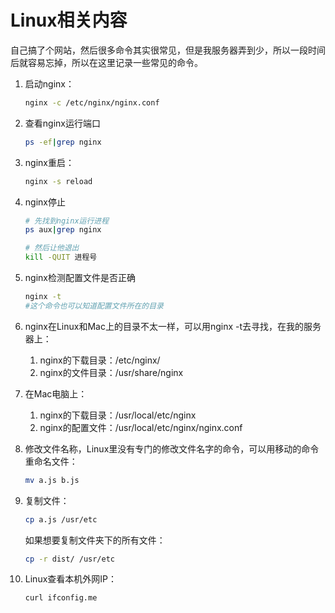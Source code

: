 # Linux相关内容

自己搞了个网站，然后很多命令其实很常见，但是我服务器弄到少，所以一段时间后就容易忘掉，所以在这里记录一些常见的命令。

1. 启动nginx：

    ```bash
    nginx -c /etc/nginx/nginx.conf
    ```

2. 查看nginx运行端口

    ```bash
    ps -ef|grep nginx
    ```

3. nginx重启：

    ```bash
    nginx -s reload
    ```

4. nginx停止

    ```bash
    # 先找到nginx运行进程
    ps aux|grep nginx

    # 然后让他退出
    kill -QUIT 进程号
    ```

5. nginx检测配置文件是否正确
  
    ```bash
    nginx -t
    #这个命令也可以知道配置文件所在的目录
    ```

6. nginx在Linux和Mac上的目录不太一样，可以用nginx -t去寻找，在我的服务器上：
   1. nginx的下载目录：/etc/nginx/
   2. nginx的文件目录：/usr/share/nginx

7. 在Mac电脑上：
   1. nginx的下载目录：/usr/local/etc/nginx
   2. nginx的配置文件：/usr/local/etc/nginx/nginx.conf

8. 修改文件名称，Linux里没有专门的修改文件名字的命令，可以用移动的命令重命名文件：

    ```bash
    mv a.js b.js
    ```

9. 复制文件：

    ```bash
    cp a.js /usr/etc
    ```

    如果想要复制文件夹下的所有文件：

    ```bash
    cp -r dist/ /usr/etc
    ```

10. Linux查看本机外网IP：

    ```bash
    curl ifconfig.me
    ```
